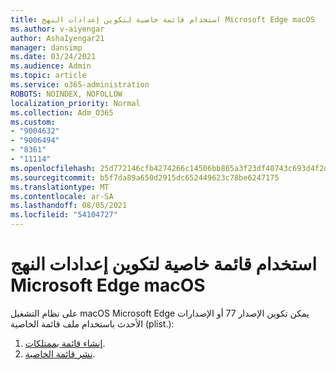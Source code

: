 ```yaml
---
title: استخدام قائمة خاصية لتكوين إعدادات النهج Microsoft Edge macOS
ms.author: v-aiyengar
author: AshaIyengar21
manager: dansimp
ms.date: 03/24/2021
ms.audience: Admin
ms.topic: article
ms.service: o365-administration
ROBOTS: NOINDEX, NOFOLLOW
localization_priority: Normal
ms.collection: Adm_O365
ms.custom:
- "9004632"
- "9006494"
- "8361"
- "11114"
ms.openlocfilehash: 25d772146cfb4274266c14506bb865a3f23df40743c693d4f2d22cf8ca701e52
ms.sourcegitcommit: b5f7da89a650d2915dc652449623c78be6247175
ms.translationtype: MT
ms.contentlocale: ar-SA
ms.lasthandoff: 08/05/2021
ms.locfileid: "54104727"
---
```

# <a name="use-a-property-list-to-configure-the-policy-settings-for-microsoft-edge-on-macos"></a>استخدام قائمة خاصية لتكوين إعدادات النهج Microsoft Edge macOS

على نظام التشغيل macOS Microsoft Edge يمكن تكوين الإصدار 77 أو الإصدارات الأحدث باستخدام ملف قائمة الخاصية (plist.):

1. [إنشاء قائمة بممتلكات](https://go.microsoft.com/fwlink/?linkid=2134726).
1. [نشر قائمة الخاصية](https://go.microsoft.com/fwlink/?linkid=2134727).
